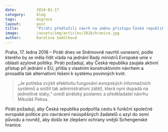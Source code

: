 ```yaml
---
date:         2018-01-17
category:     blog
tags:         migrace
layout:       post
title:        "Piráti předložili návrh na změnu přístupu České republiky k povinným migračním kvótám"
image:        /assets/img/articles/2018/hranice.jpg
author:       Karolína Sadílková
---
```

 
Praha, 17. ledna 2018 – Piráti dnes ve Sněmovně navrhli usnesení, podle kterého by se měla řídit vláda na jednání Rady ministrů Evropské unie v oblasti azylové politiky. Piráti požadují, aby Česká republika zaujala aktivní přístup při jednání v EU, přišla s vlastním konstruktivním návrhem a prosadila tak alternativní řešení k systému povinných kvót. 

> „Je potřeba zvýšit efektivitu fungování evropských informačních systémů a snížit tak administrativní zátěž, která nyní dopadá na jednotlivé státy,“ uvedl pirátský poslanec a předkladatel návrhu Mikuláš Peksa.
 
Piráti požadují, aby Česká republika podpořila cestu k funkční společné evropské politice pro navrácení neúspěšných žadatelů o azyl do zemí původu a rovněž, aby došlo ke zlepšení ochrany vnější Schengenské hranice.
 
